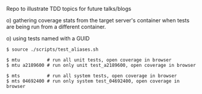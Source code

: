 
Repo to illustrate TDD topics for future talks/blogs

o) gathering coverage stats from the target server's container
   when tests are being run from a different container.

o) using tests named with a GUID

```
$ source ./scripts/test_aliases.sh

$ mtu          # run all unit tests, open coverage in browser
$ mtu a2189600 # run only unit test_a2189600, open coverage in browser

$ mts          # run all system tests, open coverage in browser
$ mts 04692400 # run only system test_04692400, open coverage in browser
```